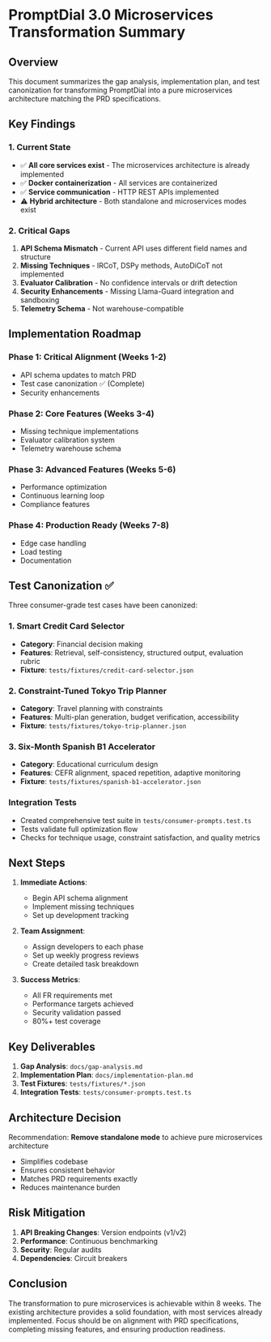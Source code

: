 # PromptDial 3.0 Microservices Transformation Summary

## Overview

This document summarizes the gap analysis, implementation plan, and test canonization for transforming PromptDial into a pure microservices architecture matching the PRD specifications.

## Key Findings

### 1. Current State
- ✅ **All core services exist** - The microservices architecture is already implemented
- ✅ **Docker containerization** - All services are containerized
- ✅ **Service communication** - HTTP REST APIs implemented
- ⚠️ **Hybrid architecture** - Both standalone and microservices modes exist

### 2. Critical Gaps
1. **API Schema Mismatch** - Current API uses different field names and structure
2. **Missing Techniques** - IRCoT, DSPy methods, AutoDiCoT not implemented
3. **Evaluator Calibration** - No confidence intervals or drift detection
4. **Security Enhancements** - Missing Llama-Guard integration and sandboxing
5. **Telemetry Schema** - Not warehouse-compatible

## Implementation Roadmap

### Phase 1: Critical Alignment (Weeks 1-2)
- API schema updates to match PRD
- Test case canonization ✅ (Complete)
- Security enhancements

### Phase 2: Core Features (Weeks 3-4)
- Missing technique implementations
- Evaluator calibration system
- Telemetry warehouse schema

### Phase 3: Advanced Features (Weeks 5-6)
- Performance optimization
- Continuous learning loop
- Compliance features

### Phase 4: Production Ready (Weeks 7-8)
- Edge case handling
- Load testing
- Documentation

## Test Canonization ✅

Three consumer-grade test cases have been canonized:

### 1. Smart Credit Card Selector
- **Category**: Financial decision making
- **Features**: Retrieval, self-consistency, structured output, evaluation rubric
- **Fixture**: `tests/fixtures/credit-card-selector.json`

### 2. Constraint-Tuned Tokyo Trip Planner
- **Category**: Travel planning with constraints
- **Features**: Multi-plan generation, budget verification, accessibility
- **Fixture**: `tests/fixtures/tokyo-trip-planner.json`

### 3. Six-Month Spanish B1 Accelerator
- **Category**: Educational curriculum design
- **Features**: CEFR alignment, spaced repetition, adaptive monitoring
- **Fixture**: `tests/fixtures/spanish-b1-accelerator.json`

### Integration Tests
- Created comprehensive test suite in `tests/consumer-prompts.test.ts`
- Tests validate full optimization flow
- Checks for technique usage, constraint satisfaction, and quality metrics

## Next Steps

1. **Immediate Actions**:
   - Begin API schema alignment
   - Implement missing techniques
   - Set up development tracking

2. **Team Assignment**:
   - Assign developers to each phase
   - Set up weekly progress reviews
   - Create detailed task breakdown

3. **Success Metrics**:
   - All FR requirements met
   - Performance targets achieved
   - Security validation passed
   - 80%+ test coverage

## Key Deliverables

1. **Gap Analysis**: `docs/gap-analysis.md`
2. **Implementation Plan**: `docs/implementation-plan.md`
3. **Test Fixtures**: `tests/fixtures/*.json`
4. **Integration Tests**: `tests/consumer-prompts.test.ts`

## Architecture Decision

Recommendation: **Remove standalone mode** to achieve pure microservices architecture
- Simplifies codebase
- Ensures consistent behavior
- Matches PRD requirements exactly
- Reduces maintenance burden

## Risk Mitigation

1. **API Breaking Changes**: Version endpoints (v1/v2)
2. **Performance**: Continuous benchmarking
3. **Security**: Regular audits
4. **Dependencies**: Circuit breakers

## Conclusion

The transformation to pure microservices is achievable within 8 weeks. The existing architecture provides a solid foundation, with most services already implemented. Focus should be on alignment with PRD specifications, completing missing features, and ensuring production readiness.